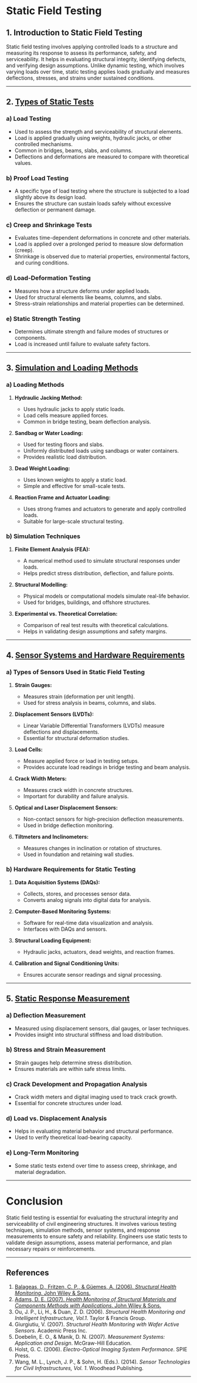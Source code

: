 # Static Field Testing

## 1. Introduction to Static Field Testing  
Static field testing involves applying controlled loads to a structure and measuring its response to assess its performance, safety, and serviceability. It helps in evaluating structural integrity, identifying defects, and verifying design assumptions. Unlike dynamic testing, which involves varying loads over time, static testing applies loads gradually and measures deflections, stresses, and strains under sustained conditions.  

---

## 2. [Types of Static Tests](Types_of_Static_Tests.md)

### a) Load Testing  
- Used to assess the strength and serviceability of structural elements.  
- Load is applied gradually using weights, hydraulic jacks, or other controlled mechanisms.  
- Common in bridges, beams, slabs, and columns.  
- Deflections and deformations are measured to compare with theoretical values.  

### b) Proof Load Testing  
- A specific type of load testing where the structure is subjected to a load slightly above its design load.  
- Ensures the structure can sustain loads safely without excessive deflection or permanent damage.  

### c) Creep and Shrinkage Tests  
- Evaluates time-dependent deformations in concrete and other materials.  
- Load is applied over a prolonged period to measure slow deformation (creep).  
- Shrinkage is observed due to material properties, environmental factors, and curing conditions.  

### d) Load-Deformation Testing  
- Measures how a structure deforms under applied loads.  
- Used for structural elements like beams, columns, and slabs.  
- Stress-strain relationships and material properties can be determined.  

### e) Static Strength Testing  
- Determines ultimate strength and failure modes of structures or components.  
- Load is increased until failure to evaluate safety factors.  

---

## 3. [Simulation and Loading Methods](Simulation_and_Loading_Methods.md)

### a) Loading Methods  
1. **Hydraulic Jacking Method:**  
   - Uses hydraulic jacks to apply static loads.  
   - Load cells measure applied forces.  
   - Common in bridge testing, beam deflection analysis.  

2. **Sandbag or Water Loading:**  
   - Used for testing floors and slabs.  
   - Uniformly distributed loads using sandbags or water containers.  
   - Provides realistic load distribution.  

3. **Dead Weight Loading:**  
   - Uses known weights to apply a static load.  
   - Simple and effective for small-scale tests.  

4. **Reaction Frame and Actuator Loading:**  
   - Uses strong frames and actuators to generate and apply controlled loads.  
   - Suitable for large-scale structural testing.  

### b) Simulation Techniques  
1. **Finite Element Analysis (FEA):**  
   - A numerical method used to simulate structural responses under loads.  
   - Helps predict stress distribution, deflection, and failure points.  

2. **Structural Modelling:**  
   - Physical models or computational models simulate real-life behavior.  
   - Used for bridges, buildings, and offshore structures.  

3. **Experimental vs. Theoretical Correlation:**  
   - Comparison of real test results with theoretical calculations.  
   - Helps in validating design assumptions and safety margins.  

---

## 4. [Sensor Systems and Hardware Requirements](Sensor_Systems_and_Hardware_Requirements.md)

### a) Types of Sensors Used in Static Field Testing  
1. **Strain Gauges:**  
   - Measures strain (deformation per unit length).  
   - Used for stress analysis in beams, columns, and slabs.  

2. **Displacement Sensors (LVDTs):**  
   - Linear Variable Differential Transformers (LVDTs) measure deflections and displacements.  
   - Essential for structural deformation studies.  

3. **Load Cells:**  
   - Measure applied force or load in testing setups.  
   - Provides accurate load readings in bridge testing and beam analysis.  

4. **Crack Width Meters:**  
   - Measures crack width in concrete structures.  
   - Important for durability and failure analysis.  

5. **Optical and Laser Displacement Sensors:**  
   - Non-contact sensors for high-precision deflection measurements.  
   - Used in bridge deflection monitoring.  

6. **Tiltmeters and Inclinometers:**  
   - Measures changes in inclination or rotation of structures.  
   - Used in foundation and retaining wall studies.  

### b) Hardware Requirements for Static Testing
1. **Data Acquisition Systems (DAQs):**  
   - Collects, stores, and processes sensor data.  
   - Converts analog signals into digital data for analysis.  

2. **Computer-Based Monitoring Systems:**  
   - Software for real-time data visualization and analysis.  
   - Interfaces with DAQs and sensors.  

3. **Structural Loading Equipment:**  
   - Hydraulic jacks, actuators, dead weights, and reaction frames.  

4. **Calibration and Signal Conditioning Units:**  
   - Ensures accurate sensor readings and signal processing.  

---

## 5. [Static Response Measurement](Static_response_measurement.md)

### a) Deflection Measurement  
- Measured using displacement sensors, dial gauges, or laser techniques.  
- Provides insight into structural stiffness and load distribution.  

### b) Stress and Strain Measurement  
- Strain gauges help determine stress distribution.  
- Ensures materials are within safe stress limits.  

### c) Crack Development and Propagation Analysis  
- Crack width meters and digital imaging used to track crack growth.  
- Essential for concrete structures under load.  

### d) Load vs. Displacement Analysis  
- Helps in evaluating material behavior and structural performance.  
- Used to verify theoretical load-bearing capacity.  

### e) Long-Term Monitoring  
- Some static tests extend over time to assess creep, shrinkage, and material degradation.  

---

# Conclusion  
Static field testing is essential for evaluating the structural integrity and serviceability of civil engineering structures. It involves various testing techniques, simulation methods, sensor systems, and response measurements to ensure safety and reliability. Engineers use static tests to validate design assumptions, assess material performance, and plan necessary repairs or reinforcements. 

---
## References  

1. [Balageas, D., Fritzen, C. P., & Güemes, A. (2006). *Structural Health Monitoring*. John Wiley & Sons.](Resources/SHM_Daniel.pdf)
2. [Adams, D. E. (2007). *Health Monitoring of Structural Materials and Components Methods with Applications*. John Wiley & Sons.](Resources/SHM_Douglas.pdf)
3. Ou, J. P., Li, H., & Duan, Z. D. (2006). *Structural Health Monitoring and Intelligent Infrastructure, Vol.1*. Taylor & Francis Group.  
4. Giurgiutiu, V. (2007). *Structural Health Monitoring with Wafer Active Sensors*. Academic Press Inc.  
5. Doebelin, E. O., & Manik, D. N. (2007). *Measurement Systems: Application and Design*. McGraw-Hill Education.  
6. Holst, G. C. (2006). *Electro-Optical Imaging System Performance*. SPIE Press.  
7. Wang, M. L., Lynch, J. P., & Sohn, H. (Eds.). (2014). *Sensor Technologies for Civil Infrastructures, Vol. 1*. Woodhead Publishing.  

---


